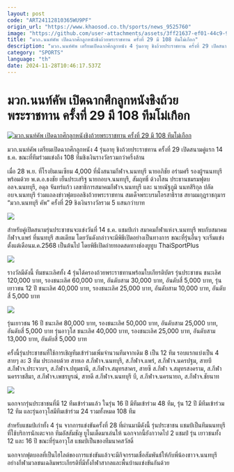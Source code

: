 ```yaml
---
layout: post
code: "ART24112810365WU9PF"
origin_url: "https://www.khaosod.co.th/sports/news_9525760"
image: "https://github.com/user-attachments/assets/3ff21637-ef01-44c9-9f39-996303c5e08b"
title: "มวก.นนท์คัพ เปิดฉากศึกลูกหนังชิงถ้วยพระราชทาน ครั้งที่ 29 มี 108 ทีมโม่เกือก"
description: "มวก.นนท์คัพ เตรียมเปิดฉากศึกลูกหนัง 4 รุ่นอายุ ชิงถ้วยประราชทาน ครั้งที่ 29 เปิดสนามคู่แรก 14 ธ.ค. ขณะที่ทีมร่วมแข่งถึง 108 ทีมชิงเงินรางวัลรวมกว่าครึ่งล้าน"
category: "SPORTS"
language: "th"
date: 2024-11-28T10:46:17.537Z
---
```


# มวก.นนท์คัพ เปิดฉากศึกลูกหนังชิงถ้วยพระราชทาน ครั้งที่ 29 มี 108 ทีมโม่เกือก

[![มวก.นนท์คัพ เปิดฉากศึกลูกหนังชิงถ้วยพระราชทาน ครั้งที่ 29 มี 108 ทีมโม่เกือก](https://www.khaosod.co.th/wpapp/uploads/2024/11/มวก.นนท์คัพ.jpg "มวก.นนท์คัพ เปิดฉากศึกลูกหนังชิงถ้วยพระราชทาน ครั้งที่ 29 มี 108 ทีมโม่เกือก")](https://www.khaosod.co.th/wpapp/uploads/2024/11/มวก.นนท์คัพ.jpg)

มวก.นนท์คัพ เตรียมเปิดฉากศึกลูกหนัง 4 รุ่นอายุ ชิงถ้วยประราชทาน ครั้งที่ 29 เปิดสนามคู่แรก 14 ธ.ค. ขณะที่ทีมร่วมแข่งถึง 108 ทีมชิงเงินรางวัลรวมกว่าครึ่งล้าน

เมื่อ 28 พ.ย. ที่โรงยิมเนเซียม 4,000 ที่นั่งสนามกีฬาจ.นนทบุรี นายอภิชัย อร่ามศรี รองผู้ฯนนทบุรี พร้อมด้วย พ.ต.อ.ธงชัย เย็นประเสริฐ นายกอบจ.นนทบุรี, สัมฤทธิ์ ด้วงโสน ประธานชมรมฟุตบอลจ.นนทบุรี, อดุล จันทร์แก้ว เลขาธิการสมาคมกีฬาจ.นนทบุรี และ นายณัฐภูมิ นนทสิริกุล ปลัดอบจ.นนทบุรี ร่วมแถลงข่าวฟุตบอลชิงถ้วยพระราชทาน สมเด็จพระบรมโอรสาธิราช สยามมกุฎราชกุมาร “มวก.นนทบุรี คัพ” ครั้งที่ 29 ชิงเงินรางวัลรวม 5 แสนกว่าบาท

![](https://www.khaosod.co.th/wpapp/uploads/2024/11/4-36-696x500.jpg)

สำหรับคู่เปิดสนามรุ่นประชาชนจะแข่งวันที่ 14 ธ.ค. แชมป์เก่า สมาคมกีฬาแห่งจ.นนทบุรี พบกับสมาคมกีฬาจ.แพร่ ที่นนทบุรี สเตเดียม โดยวันดังกล่าวจะมีพิธีเปิดอย่างเป็นทางการ ขณะที่รุ่นอื่นๆ จะเริ่มแข่งตั้งแต่เดือนม.ค.2568 เป็นต้นไป โดยพิธีเปิดถ่ายทอดสดทางช่องยูทูบ ThaiSportPlus

![](https://www.khaosod.co.th/wpapp/uploads/2024/11/3-41-696x465.jpg)

รางวัลมีดังนี้ ทีมชนะเลิศทั้ง 4 รุ่นได้ครองถ้วยพระราชทานพร้อมใบเกียรติบัตร รุ่นประชาชน ชนะเลิศ 120,000 บาท, รองชนะเลิศ 60,000 บาท, อันดับสาม 30,000 บาท, อันดับสี่ 5,000 บาท, รุ่นเยาวชน 12 ปี ชนะเลิศ 40,000 บาท, รองชนะเลิศ 25,000 บาท, อันดับสาม 10,000 บาท, อันดับสี่ 5,000 บาท

![](https://www.khaosod.co.th/wpapp/uploads/2024/11/2-47-696x491.jpg)

รุ่นเยาวชน 16 ปี ชนะเลิศ 80,000 บาท, รองชนะเลิศ 50,000 บาท, อันดับสาม 25,000 บาท, อันดับสี่ 5,000 บาท รุ่นอาวุโส ชนะเลิศ 40,000 บาท, รองชนะเลิศ 25,000 บาท, อันดับสาม 13,000 บาท, อันดับสี่ 5,000 บาท

ครั้งนี้รุ่นประชาชนที่ใช้การเชิญทีมเข้าร่วมเพิ่มจำนวนทีมจากเดิม 8 เป็น 12 ทีม รอบแรกแบ่งเป็น 4 สายๆ ละ 3 ทีม ประกอบด้วย สายเอ ส.กีฬาจ.นนทบุรี, ส.กีฬาจ.แพร่, ส.กีฬาจ.นครปฐม, สายบี ส.กีฬาจ.ประจวบฯ, ส.กีฬาจ.ปทุมธานี, ส.กีฬาจ.สมุทรสาคร, สายซี ส.กีฬา จ.สมุทรสงคราม, ส.กีฬานครราชสีมา, ส.กีฬาจ.เพชรบูรณ์, สายดี ส.กีฬาจ.นนทบุรี บี, ส.กีฬาจ.นครนายก, ส.กีฬาจ.ชัยนาท

![](https://www.khaosod.co.th/wpapp/uploads/2024/11/1-72-696x424.jpg)

นอกจากรุ่นประชาชนที่มี 12 ทีมเข้าร่วมแล้ว ในรุ่น 16 ปี มีทีมเข้าร่วม 48 ทีม, รุ่น 12 ปี มีทีมเข้าร่วม 12 ทีม และรุ่นอาวุโสมีทีมเข้าร่วม 24 รวมทั้งหมด 108 ทีม

สำหรับแชมป์เก่าทั้ง 4 รุ่น จากการแข่งขันครั้งที่ 28 ที่ผ่านมามีดังนี้ รุ่นประชาชน แชมป์เป็นทีมนนทบุรี ที่ใช้บริการนักเตะจาก ทีมอัสสัมชัญ ยูไนเต็ดมาเล่นให้ นอกจากนี้ยังกวาดไป 2 แชมป์ รุ่น เยาวชนทั้ง 12 และ 16 ปี ขณะที่รุ่นอาวุโส แชมป์เป็นของทีมนาคสวัสดิ์

นอกจากฟุตบอลที่เป็นไฮไลต์ของการแข่งขันแล้วจะมีกิจกรรมเชื่อสัมพันธ์ให้กับพี่น้องชาวจ.นนทบุรี อย่างกีฬามวลชนเฉลิมพระเกียรติที่มีทั้งกีฬาสากลและพื้นบ้านแข่งขันกันด้วย